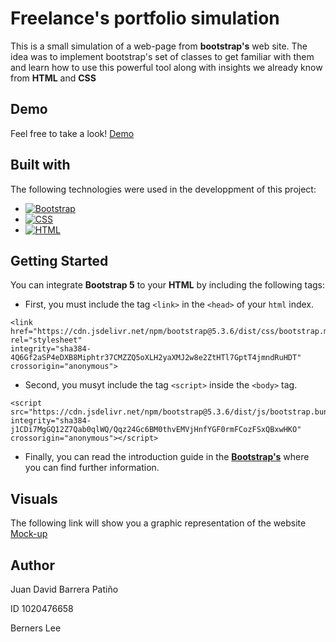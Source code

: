 
# Freelance's portfolio simulation

This is a small simulation of a web-page from **bootstrap's** web site. The idea was to implement bootstrap's set of classes to get familiar with them and learn how to use this powerful tool along with insights we already know from **HTML** and **CSS**
## Demo

Feel free to take a look! [Demo](https://juandavidbarr.github.io/Freelancer/)
## Built with

The following technologies were used in the developpment of this project:

- [![Bootstrap](https://img.shields.io/badge/Bootstrap-7952B3?style=flat&logo=bootstrap&logoColor=white)](https://getbootstrap.com/)
- [![CSS](https://img.shields.io/badge/CSS-563d7c?&style=flat&logo=css3&logoColor=white)](https://www.w3.org/Style/CSS/Overview.en.html)
- [![HTML](https://img.shields.io/badge/HTML5-E34F26?style=flat&logo=html5&logoColor=white)](https://html.com/)

## Getting Started

You can integrate **Bootstrap 5** to your **HTML** by including the following tags:

- First, you must include the tag ``<link>`` in the ``<head>`` of your ``html`` index.
```http
<link href="https://cdn.jsdelivr.net/npm/bootstrap@5.3.6/dist/css/bootstrap.min.css" rel="stylesheet"
integrity="sha384-4Q6Gf2aSP4eDXB8Miphtr37CMZZQ5oXLH2yaXMJ2w8e2ZtHTl7GptT4jmndRuHDT" crossorigin="anonymous">
````
- Second, you musyt include the tag ``<script>`` inside the ``<body>`` tag.
```http
<script src="https://cdn.jsdelivr.net/npm/bootstrap@5.3.6/dist/js/bootstrap.bundle.min.js"
integrity="sha384-j1CDi7MgGQ12Z7Qab0qlWQ/Qqz24Gc6BM0thvEMVjHnfYGF0rmFCozFSxQBxwHKO"
crossorigin="anonymous"></script>
```
- Finally, you can read the introduction guide in the **[Bootstrap's](https://getbootstrap.com/docs/5.3/getting-started/introduction/)** where you can find further information.

## Visuals
The following link will show you a graphic representation of the website [Mock-up](https://www.figma.com/proto/d9kN5Hqvzrh8kvWTWqcU2r/Maquetaci%C3%B3n?node-id=7-222&p=f&t=j2omq6bCwxlYU89M-1&scaling=scale-down&content-scaling=fixed&page-id=0%3A1)

## Author
Juan David Barrera Patiño

ID 1020476658 

Berners Lee
